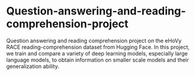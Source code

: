 # Question-answering-and-reading-comprehension-project
Question answering and reading comprehension project on the eHoVy RACE reading-comprehension dataset from Hugging Face. In this project, we train and compare a variety of deep learning models, especially large language models, to obtain information on smaller scale models and their generalization ability.
